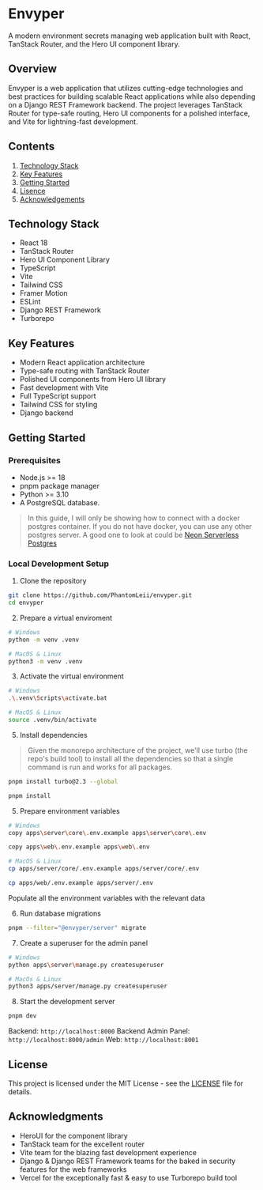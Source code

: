 # Envyper

A modern environment secrets managing web application built with React, TanStack Router, and the Hero UI component library.

## Overview

Envyper is a web application that utilizes cutting-edge technologies and best practices for building scalable React applications while also depending on a Django REST Framework backend. The project leverages TanStack Router for type-safe routing, Hero UI components for a polished interface, and Vite for lightning-fast development.

## Contents

1. [Technology Stack](#technology-stack)
2. [Key Features](#key-features)
3. [Getting Started](#getting-started)
4. [Lisence](#license)
5. [Acknowledgements](#acknowledgments)

## Technology Stack

- React 18
- TanStack Router
- Hero UI Component Library
- TypeScript
- Vite
- Tailwind CSS
- Framer Motion
- ESLint
- Django REST Framework
- Turborepo

## Key Features

- Modern React application architecture
- Type-safe routing with TanStack Router
- Polished UI components from Hero UI library
- Fast development with Vite
- Full TypeScript support
- Tailwind CSS for styling
- Django backend

## Getting Started

### Prerequisites

- Node.js >= 18
- pnpm package manager
- Python >= 3.10
- A PostgreSQL database.

> In this guide, I will only be showing how to connect with a docker postgres container. If you do not have docker, you can use any other postgres server. A good one to look at could be [Neon Serverless Postgres](https://neon.tech)

### Local Development Setup

1. Clone the repository

```bash
git clone https://github.com/PhantomLeii/envyper.git
cd envyper
```

2. Prepare a virtual enviroment

```bash
# Windows
python -m venv .venv

# MacOS & Linux
python3 -m venv .venv
```

3. Activate the virtual environment

```bash
# Windows
.\.venv\Scripts\activate.bat

# MacOS & Linux
source .venv/bin/activate
```

5.  Install dependencies

> Given the monorepo architecture of the project, we'll use turbo (the repo's build tool) to install all the dependencies so that a single command is run and works for all packages.

```bash
pnpm install turbo@2.3 --global

pnpm install
```

5. Prepare environment variables

```bash
# Windows
copy apps\server\core\.env.example apps\server\core\.env

copy apps\web\.env.example apps\web\.env

# MacOS & Linux
cp apps/server/core/.env.example apps/server/core/.env

cp apps/web/.env.example apps/server/.env
```

Populate all the environment variables with the relevant data

6. Run database migrations

```bash
pnpm --filter="@envyper/server" migrate
```

7. Create a superuser for the admin panel

```bash
# Windows
python apps\server\manage.py createsuperuser

# MacOs & Linux
python3 apps/server/manage.py createsuperuser
```

8.  Start the development server

```bash
pnpm dev
```

Backend: `http://localhost:8000`
Backend Admin Panel: `http://localhost:8000/admin`
Web: `http://localhost:8001`

## License

This project is licensed under the MIT License - see the [LICENSE](./LISENCE.md) file for details.

## Acknowledgments

- HeroUI for the component library
- TanStack team for the excellent router
- Vite team for the blazing fast development experience
- Django & Django REST Framework teams for the baked in security features for the web frameworks
- Vercel for the exceptionally fast & easy to use Turborepo build tool
